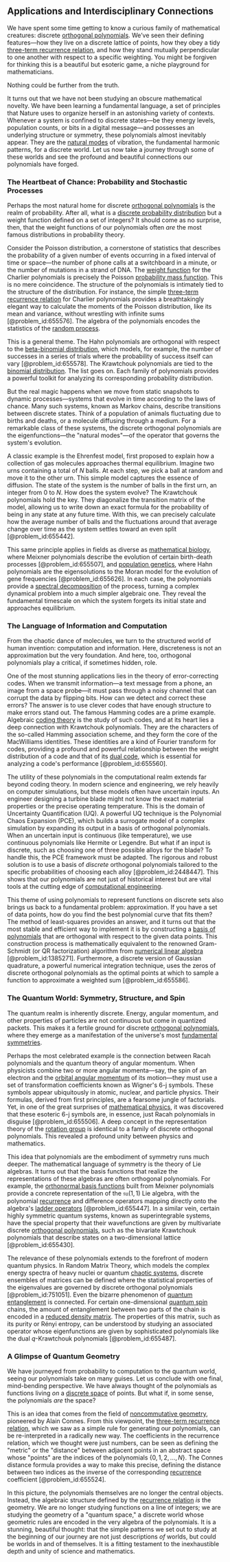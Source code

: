 ## Applications and Interdisciplinary Connections

We have spent some time getting to know a curious family of mathematical creatures: discrete [orthogonal polynomials](@article_id:146424). We’ve seen their defining features—how they live on a discrete lattice of points, how they obey a tidy [three-term recurrence relation](@article_id:176351), and how they stand mutually perpendicular to one another with respect to a specific weighting. You might be forgiven for thinking this is a beautiful but esoteric game, a niche playground for mathematicians.

Nothing could be further from the truth.

It turns out that we have not been studying an obscure mathematical novelty. We have been learning a fundamental language, a set of principles that Nature uses to organize herself in an astonishing variety of contexts. Whenever a system is confined to discrete states—be they energy levels, population counts, or bits in a digital message—and possesses an underlying structure or symmetry, these polynomials almost inevitably appear. They are the [natural modes](@article_id:276512) of vibration, the fundamental harmonic patterns, for a discrete world. Let us now take a journey through some of these worlds and see the profound and beautiful connections our polynomials have forged.

### The Heartbeat of Chance: Probability and Stochastic Processes

Perhaps the most natural home for discrete [orthogonal polynomials](@article_id:146424) is the realm of probability. After all, what is a [discrete probability distribution](@article_id:267813) but a weight function defined on a set of integers? It should come as no surprise, then, that the weight functions of our polynomials often *are* the most famous distributions in probability theory.

Consider the Poisson distribution, a cornerstone of statistics that describes the probability of a given number of events occurring in a fixed interval of time or space—the number of phone calls at a switchboard in a minute, or the number of mutations in a strand of DNA. The [weight function](@article_id:175542) for the Charlier polynomials is precisely the Poisson [probability mass function](@article_id:264990). This is no mere coincidence. The structure of the polynomials is intimately tied to the structure of the distribution. For instance, the simple [three-term recurrence relation](@article_id:176351) for Charlier polynomials provides a breathtakingly elegant way to calculate the moments of the Poisson distribution, like its mean and variance, without wrestling with infinite sums [@problem_id:655576]. The algebra of the polynomials encodes the statistics of the [random process](@article_id:269111).

This is a general theme. The Hahn polynomials are orthogonal with respect to the [beta-binomial distribution](@article_id:186904), which models, for example, the number of successes in a series of trials where the probability of success itself can vary [@problem_id:655578]. The Krawtchouk polynomials are tied to the [binomial distribution](@article_id:140687). The list goes on. Each family of polynomials provides a powerful toolkit for analyzing its corresponding probability distribution.

But the real magic happens when we move from static snapshots to dynamic processes—systems that evolve in time according to the laws of chance. Many such systems, known as Markov chains, describe transitions between discrete states. Think of a population of animals fluctuating due to births and deaths, or a molecule diffusing through a medium. For a remarkable class of these systems, the discrete orthogonal polynomials are the eigenfunctions—the "natural modes"—of the operator that governs the system's evolution.

A classic example is the Ehrenfest model, first proposed to explain how a collection of gas molecules approaches thermal equilibrium. Imagine two urns containing a total of $N$ balls. At each step, we pick a ball at random and move it to the other urn. This simple model captures the essence of diffusion. The state of the system is the number of balls in the first urn, an integer from $0$ to $N$. How does the system evolve? The Krawtchouk polynomials hold the key. They diagonalize the transition matrix of the model, allowing us to write down an exact formula for the probability of being in any state at any future time. With this, we can precisely calculate how the average number of balls and the fluctuations around that average change over time as the system settles toward an even split [@problem_id:655442].

This same principle applies in fields as diverse as [mathematical biology](@article_id:268156), where Meixner polynomials describe the evolution of certain birth-death processes [@problem_id:655507], and [population genetics](@article_id:145850), where Hahn polynomials are the eigensolutions to the Moran model for the evolution of gene frequencies [@problem_id:655626]. In each case, the polynomials provide a [spectral decomposition](@article_id:148315) of the process, turning a complex dynamical problem into a much simpler algebraic one. They reveal the fundamental timescale on which the system forgets its initial state and approaches equilibrium.

### The Language of Information and Computation

From the chaotic dance of molecules, we turn to the structured world of human invention: computation and information. Here, discreteness is not an approximation but the very foundation. And here, too, orthogonal polynomials play a critical, if sometimes hidden, role.

One of the most stunning applications lies in the theory of error-correcting codes. When we transmit information—a text message from a phone, an image from a space probe—it must pass through a noisy channel that can corrupt the data by flipping bits. How can we detect and correct these errors? The answer is to use clever codes that have enough structure to make errors stand out. The famous Hamming codes are a prime example. Algebraic [coding theory](@article_id:141432) is the study of such codes, and at its heart lies a deep connection with Krawtchouk polynomials. They are the characters of the so-called Hamming association scheme, and they form the core of the MacWilliams identities. These identities are a kind of Fourier transform for codes, providing a profound and powerful relationship between the weight distribution of a code and that of its [dual code](@article_id:144588), which is essential for analyzing a code's performance [@problem_id:655560].

The utility of these polynomials in the computational realm extends far beyond coding theory. In modern science and engineering, we rely heavily on computer simulations, but these models often have uncertain inputs. An engineer designing a turbine blade might not know the exact material properties or the precise operating temperature. This is the domain of Uncertainty Quantification (UQ). A powerful UQ technique is the Polynomial Chaos Expansion (PCE), which builds a surrogate model of a complex simulation by expanding its output in a basis of orthogonal polynomials. When an uncertain input is continuous (like temperature), we use continuous polynomials like Hermite or Legendre. But what if an input is discrete, such as choosing one of three possible alloys for the blade? To handle this, the PCE framework must be adapted. The rigorous and robust solution is to use a basis of *discrete* orthogonal polynomials tailored to the specific probabilities of choosing each alloy [@problem_id:2448447]. This shows that our polynomials are not just of historical interest but are vital tools at the cutting edge of [computational engineering](@article_id:177652).

This theme of using polynomials to represent functions on discrete sets also brings us back to a fundamental problem: approximation. If you have a set of data points, how do you find the best polynomial curve that fits them? The method of least-squares provides an answer, and it turns out that the most stable and efficient way to implement it is by constructing a [basis of polynomials](@article_id:148085) that are orthogonal with respect to the given data points. This construction process is mathematically equivalent to the renowned Gram-Schmidt (or QR factorization) algorithm from [numerical linear algebra](@article_id:143924) [@problem_id:1385271]. Furthermore, a discrete version of Gaussian quadrature, a powerful numerical integration technique, uses the zeros of discrete orthogonal polynomials as the optimal points at which to sample a function to approximate a weighted sum [@problem_id:655586].

### The Quantum World: Symmetry, Structure, and Spin

The quantum realm is inherently discrete. Energy, angular momentum, and other properties of particles are not continuous but come in quantized packets. This makes it a fertile ground for discrete [orthogonal polynomials](@article_id:146424), where they emerge as a manifestation of the universe's most [fundamental symmetries](@article_id:160762).

Perhaps the most celebrated example is the connection between Racah polynomials and the quantum theory of angular momentum. When physicists combine two or more angular momenta—say, the spin of an electron and the [orbital angular momentum](@article_id:190809) of its motion—they must use a set of transformation coefficients known as Wigner's 6-j symbols. These symbols appear ubiquitously in atomic, nuclear, and particle physics. Their formulas, derived from first principles, are a fearsome jungle of factorials. Yet, in one of the great surprises of [mathematical physics](@article_id:264909), it was discovered that these esoteric 6-j symbols are, in essence, just Racah polynomials in disguise [@problem_id:655506]. A deep concept in the representation theory of the [rotation group](@article_id:203918) is identical to a family of discrete orthogonal polynomials. This revealed a profound unity between physics and mathematics.

This idea that polynomials are the embodiment of symmetry runs much deeper. The mathematical language of symmetry is the theory of Lie algebras. It turns out that the basis functions that realize the representations of these algebras are often orthogonal polynomials. For example, the [orthonormal basis functions](@article_id:193373) built from Meixner polynomials provide a concrete representation of the $\mathfrak{su}(1,1)$ Lie algebra, with the polynomial [recurrence](@article_id:260818) and difference operators mapping directly onto the algebra's [ladder operators](@article_id:155512) [@problem_id:655447]. In a similar vein, certain highly symmetric quantum systems, known as superintegrable systems, have the special property that their wavefunctions are given by multivariate discrete [orthogonal polynomials](@article_id:146424), such as the bivariate Krawtchouk polynomials that describe states on a two-dimensional lattice [@problem_id:655430].

The relevance of these polynomials extends to the forefront of modern quantum physics. In Random Matrix Theory, which models the complex energy spectra of heavy nuclei or quantum [chaotic systems](@article_id:138823), discrete ensembles of matrices can be defined where the statistical properties of the eigenvalues are governed by discrete orthogonal polynomials [@problem_id:751051]. Even the bizarre phenomenon of [quantum entanglement](@article_id:136082) is connected. For certain one-dimensional [quantum spin](@article_id:137265) chains, the amount of entanglement between two parts of the chain is encoded in a [reduced density matrix](@article_id:145821). The properties of this matrix, such as its purity or Rényi entropy, can be understood by studying an associated operator whose eigenfunctions are given by sophisticated polynomials like the dual $q$-Krawtchouk polynomials [@problem_id:655487].

### A Glimpse of Quantum Geometry

We have journeyed from probability to computation to the quantum world, seeing our polynomials take on many guises. Let us conclude with one final, mind-bending perspective. We have always thought of the polynomials as functions living *on* a [discrete space](@article_id:155191) of points. But what if, in some sense, the polynomials *are* the space?

This is an idea that comes from the field of [noncommutative geometry](@article_id:157942), pioneered by Alain Connes. From this viewpoint, the [three-term recurrence relation](@article_id:176351), which we saw as a simple rule for generating our polynomials, can be re-interpreted in a radically new way. The coefficients in the recurrence relation, which we thought were just numbers, can be seen as defining the "metric" or the "distance" between adjacent points in an abstract space whose "points" are the indices of the polynomials $\{0, 1, 2, \dots, N\}$. The Connes distance formula provides a way to make this precise, defining the distance between two indices as the inverse of the corresponding [recurrence](@article_id:260818) coefficient [@problem_id:655524].

In this picture, the polynomials themselves are no longer the central objects. Instead, the algebraic structure defined by the [recurrence relation](@article_id:140545) *is* the geometry. We are no longer studying functions on a line of integers; we are studying the geometry of a "quantum space," a discrete world whose geometric rules are encoded in the very algebra of the polynomials. It is a stunning, beautiful thought: that the simple patterns we set out to study at the beginning of our journey are not just descriptions *of* worlds, but could be worlds in and of themselves. It is a fitting testament to the inexhaustible depth and unity of science and mathematics.